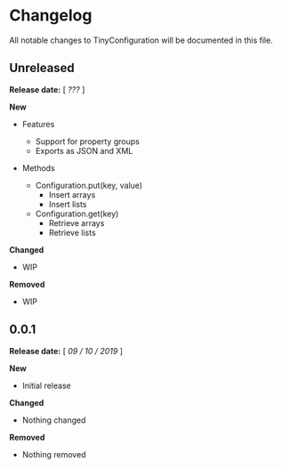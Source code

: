 # Changelog
All notable changes to TinyConfiguration will be documented in this file.

## Unreleased

**Release date:** [ *???* ]

**New**

- Features
  - Support for property groups
  - Exports as JSON and XML

- Methods
  - Configuration.put(key, value)
    - Insert arrays
    - Insert lists
  - Configuration.get(key)
    - Retrieve arrays
    - Retrieve lists

**Changed**
- WIP

**Removed**
- WIP


## 0.0.1

**Release date:** [ *09 / 10 / 2019* ]


**New**
- Initial release

**Changed**
- Nothing changed

**Removed**
- Nothing removed
